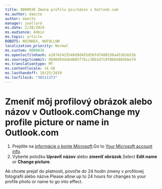 ```yaml
---
title: 8000036 Zmena profilu pic/názov v Outlook.com
ms.author: daeite
author: daeite
manager: joallard
ms.date: 2/28/2019
ms.audience: Admin
ms.topic: article
ROBOTS: NOINDEX, NOFOLLOW
localization_priority: Normal
ms.custom: 8000036
ms.openlocfilehash: e18742425546d9d455d56fdf400338a45361633b
ms.sourcegitcommit: 0b06093dabd685f76cc39b1d7c0f8b03883b6e79
ms.translationtype: MT
ms.contentlocale: sk-SK
ms.lasthandoff: 10/25/2019
ms.locfileid: "36511373"
---
```

# <a name="change-my-profile-picture-or-name-in-outlookcom"></a><span data-ttu-id="266cc-102">Zmeniť môj profilový obrázok alebo názov v Outlook.com</span><span class="sxs-lookup"><span data-stu-id="266cc-102">Change my profile picture or name in Outlook.com</span></span>

1. <span data-ttu-id="266cc-103">Prejdite na [informácie o konte Microsoft](https://go.microsoft.com/fwlink/p/?linkid=860841).</span><span class="sxs-lookup"><span data-stu-id="266cc-103">Go to [Your Microsoft account info](https://go.microsoft.com/fwlink/p/?linkid=860841).</span></span>
1. <span data-ttu-id="266cc-104">Vyberte položku **Upraviť názov** alebo **zmeniť obrázok**.</span><span class="sxs-lookup"><span data-stu-id="266cc-104">Select **Edit name** or **Change picture**.</span></span>

<span data-ttu-id="266cc-105">Ak chcete prejsť do platnosti, povoľte do 24 hodín zmeny v profilovej fotografii alebo názve.</span><span class="sxs-lookup"><span data-stu-id="266cc-105">Please allow up to 24 hours for changes to your profile photo or name to go into effect.</span></span>